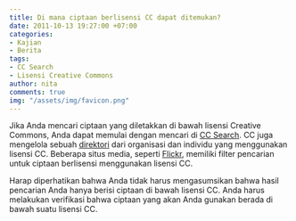 ```yaml
---
title: Di mana ciptaan berlisensi CC dapat ditemukan?
date: 2011-10-13 19:27:00 +07:00
categories:
- Kajian
- Berita
tags:
- CC Search
- Lisensi Creative Commons
author: nita
comments: true
img: "/assets/img/favicon.png"
---
```


Jika Anda mencari ciptaan yang diletakkan di bawah lisensi Creative Commons, Anda dapat memulai dengan mencari di [CC Search](http://search.creativecommons.org/). CC juga mengelola sebuah [direktori](http://wiki.creativecommons.org/Content_Directories) dari organisasi dan individu yang menggunakan lisensi CC. Beberapa situs media, seperti [Flickr](http://www.flickr.com/), memiliki filter pencarian untuk ciptaan berlisensi menggunakan lisensi CC.

Harap diperhatikan bahwa Anda tidak harus mengasumsikan bahwa hasil pencarian Anda hanya berisi ciptaan di bawah lisensi CC. Anda harus melakukan verifikasi bahwa ciptaan yang akan Anda gunakan berada di bawah suatu lisensi CC.
